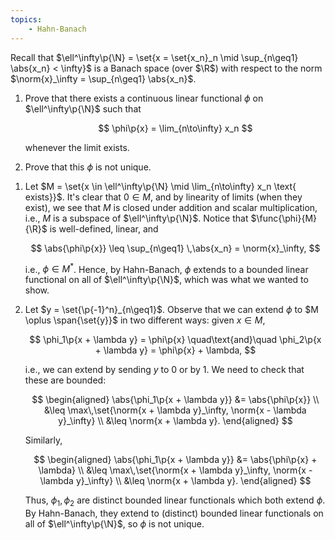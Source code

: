 ```yaml
---
topics:
    - Hahn-Banach
---
```


<problem>

Recall that $\ell^\infty\p{\N} = \set{x = \set{x_n}_n \mid \sup_{n\geq1} \abs{x_n} < \infty}$ is a Banach space (over $\R$) with respect to the norm $\norm{x}_\infty = \sup_{n\geq1} \abs{x_n}$.

1. Prove that there exists a continuous linear functional $\phi$ on $\ell^\infty\p{\N}$ such that

    $$
    \phi\p{x} = \lim_{n\to\infty} x_n
    $$

    whenever the limit exists.

2. Prove that this $\phi$ is not unique.

</problem>

<solution>

1. Let $M = \set{x \in \ell^\infty\p{\N} \mid \lim_{n\to\infty} x_n \text{ exists}}$. It's clear that $0 \in M$, and by linearity of limits (when they exist), we see that $M$ is closed under addition and scalar multiplication, i.e., $M$ is a subspace of $\ell^\infty\p{\N}$. Notice that $\func{\phi}{M}{\R}$ is well-defined, linear, and

    $$
    \abs{\phi\p{x}}
        \leq \sup_{n\geq1} \,\abs{x_n}
        = \norm{x}_\infty,
    $$

    i.e., $\phi \in M^*$. Hence, by Hahn-Banach, $\phi$ extends to a bounded linear functional on all of $\ell^\infty\p{\N}$, which was what we wanted to show.

2. Let $y = \set{\p{-1}^n}_{n\geq1}$. Observe that we can extend $\phi$ to $M \oplus \span{\set{y}}$ in two different ways: given $x \in M$,

    $$
    \phi_1\p{x + \lambda y}
        = \phi\p{x}
    \quad\text{and}\quad
    \phi_2\p{x + \lambda y}
        = \phi\p{x} + \lambda,
    $$

    i.e., we can extend by sending $y$ to $0$ or by $1$. We need to check that these are bounded:

    $$
    \begin{aligned}
        \abs{\phi_1\p{x + \lambda y}}
            &= \abs{\phi\p{x}} \\
            &\leq \max\,\set{\norm{x + \lambda y}_\infty, \norm{x - \lambda y}_\infty} \\
            &\leq \norm{x + \lambda y}.
    \end{aligned}
    $$

    Similarly,

    $$
    \begin{aligned}
        \abs{\phi_1\p{x + \lambda y}}
            &= \abs{\phi\p{x} + \lambda} \\
            &\leq \max\,\set{\norm{x + \lambda y}_\infty, \norm{x - \lambda y}_\infty} \\
            &\leq \norm{x + \lambda y}.
    \end{aligned}
    $$

    Thus, $\phi_1, \phi_2$ are distinct bounded linear functionals which both extend $\phi$. By Hahn-Banach, they extend to (distinct) bounded linear functionals on all of $\ell^\infty\p{\N}$, so $\phi$ is not unique.

</solution>
